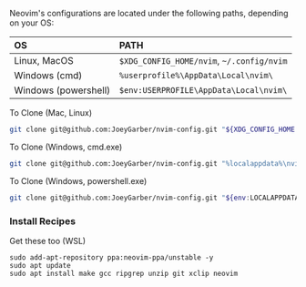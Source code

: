 Neovim's configurations are located under the following paths, depending on your OS:

| OS | PATH |
| :- | :--- |
| Linux, MacOS | `$XDG_CONFIG_HOME/nvim`, `~/.config/nvim` |
| Windows (cmd)| `%userprofile%\AppData\Local\nvim\` |
| Windows (powershell)| `$env:USERPROFILE\AppData\Local\nvim\` |

<summary> To Clone (Mac, Linux)</summary>

```sh
git clone git@github.com:JoeyGarber/nvim-config.git "${XDG_CONFIG_HOME:-$HOME/.config}"/nvim
```
<summary> To Clone (Windows, cmd.exe)</summary>

```sh
git clone git@github.com:JoeyGarber/nvim-config.git "%localappdata%\nvim"
```

<summary> To Clone (Windows, powershell.exe)</summary>

```sh
git clone git@github.com:JoeyGarber/nvim-config.git "${env:LOCALAPPDATA}\nvim"
```

### Install Recipes

<summary> Get these too (WSL)</summary>

```
sudo add-apt-repository ppa:neovim-ppa/unstable -y
sudo apt update
sudo apt install make gcc ripgrep unzip git xclip neovim
```
